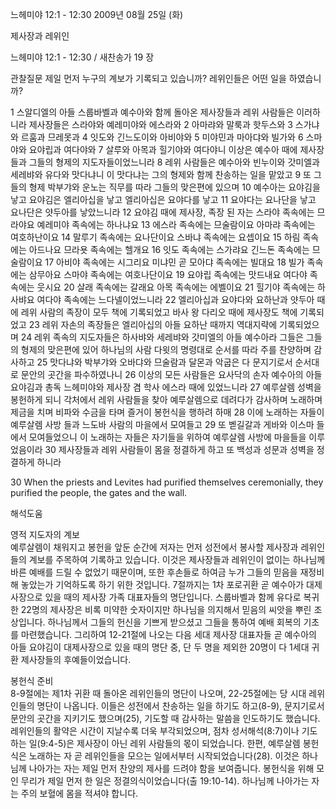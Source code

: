 느헤미야 12:1 - 12:30 
2009년 08월 25일 (화)

제사장과 레위인



느헤미야 12:1 - 12:30 / 새찬송가 19 장


관찰질문
제일 먼저 누구의 계보가 기록되고 있습니까?
레위인들은 어떤 일을 하였습니까?

1 스알디엘의 아들 스룹바벨과 예수아와 함께 돌아온 제사장들과 레위 사람들은 이러하니라 제사장들은 스라야와 예레미야와 에스라와 2 아마랴와 말룩과 핫두스와 3 스가냐와 르훔과 므레못과 4 잇도와 긴느도이와 아비야와 5 미야민과 마아댜와 빌가와 6 스마야와 요야립과 여다야와 7 살루와 아목과 힐기야와 여다야니 이상은 예수아 때에 제사장들과 그들의 형제의 지도자들이었느니라 8 레위 사람들은 예수아와 빈누이와 갓미엘과 세레뱌와 유다와 맛다냐니 이 맛다냐는 그의 형제와 함께 찬송하는 일을 맡았고 9 또 그들의 형제 박부갸와 운노는 직무를 따라 그들의 맞은편에 있으며 10 예수아는 요야김을 낳고 요야김은 엘리아십을 낳고 엘리아십은 요야다를 낳고 11 요야다는 요나단을 낳고 요나단은 얏두아를 낳았느니라 12 요야김 때에 제사장, 족장 된 자는 스라야 족속에는 므라야요 예레미야 족속에는 하나냐요 13 에스라 족속에는 므술람이요 아마랴 족속에는 여호하난이요 14 말루기 족속에는 요나단이요 스바냐 족속에는 요셉이요 15 하림 족속에는 아드나요 므라욧 족속에는 헬개요 16 잇도 족속에는 스가랴요 긴느돈 족속에는 므술람이요 17 아비야 족속에는 시그리요 미냐민 곧 모아댜 족속에는 빌대요 18 빌가 족속에는 삼무아요 스마야 족속에는 여호나단이요 19 요야립 족속에는 맛드내요 여다야 족속에는 웃시요 20 살래 족속에는 갈래요 아목 족속에는 에벨이요 21 힐기야 족속에는 하사뱌요 여다야 족속에는 느다넬이었느니라 22 엘리아십과 요야다와 요하난과 얏두아 때에 레위 사람의 족장이 모두 책에 기록되었고 바사 왕 다리오 때에 제사장도 책에 기록되었고 23 레위 자손의 족장들은 엘리아십의 아들 요하난 때까지 역대지략에 기록되었으며 24 레위 족속의 지도자들은 하사뱌와 세레뱌와 갓미엘의 아들 예수아라 그들은 그들의 형제의 맞은편에 있어 하나님의 사람 다윗의 명령대로 순서를 따라 주를 찬양하며 감사하고 25 맛다냐와 박부갸와 오바댜와 므술람과 달몬과 악굽은 다 문지기로서 순서대로 문안의 곳간을 파수하였나니 26 이상의 모든 사람들은 요사닥의 손자 예수아의 아들 요야김과 총독 느헤미야와 제사장 겸 학사 에스라 때에 있었느니라 27 예루살렘 성벽을 봉헌하게 되니 각처에서 레위 사람들을 찾아 예루살렘으로 데려다가 감사하며 노래하며 제금을 치며 비파와 수금을 타며 즐거이 봉헌식을 행하려 하매 28 이에 노래하는 자들이 예루살렘 사방 들과 느도바 사람의 마을에서 모여들고 29 또 벧길갈과 게바와 이스마    들에서 모여들었으니 이 노래하는 자들은 자기들을 위하여 예루살렘 사방에 마을들을 이루었음이라 30 제사장들과 레위 사람들이 몸을 정결하게 하고 또 백성과 성문과 성벽을 정결하게 하니라  

30 When the priests and Levites had purified themselves ceremonially, they purified the people, the gates and the wall.

해석도움





영적 지도자의 계보  
예루살렘이 채워지고 봉헌을 앞둔 순간에 저자는 먼저 성전에서 봉사할 제사장과 레위인들의 계보를 주목하여 기록하고 있습니다. 이것은 제사장들과 레위인이 없이는 하나님께 바른 예배를 드릴 수 없었기 때문이며, 또한 후손들로 하여금 누가 그들의 믿음을 재정비해 놓았는가 기억하도록 하기 위한 것입니다. 7절까지는 1차 포로귀환 곧 예수아가 대제사장으로 있을 때의 제사장 가족 대표자들의 명단입니다. 스룹바벨과 함께 유다로 복귀한 22명의 제사장은 비록 미약한 숫자이지만 하나님을 의지해서 믿음의 씨앗을 뿌린 조상입니다. 하나님께서 그들의 헌신을 기쁘게 받으셨고 그들을 통하여 예배 회복의 기초를 마련했습니다. 그리하여 12-21절에 나오는 다음 세대 제사장 대표자들 곧 예수아의 아들 요야김이 대제사장으로 있을 때의 명단 중, 단 두 명을 제외한 20명이 다 1세대 귀환 제사장들의 후예들이었습니다.               

봉헌식 준비  
8-9절에는 제1차 귀환 때 돌아온 레위인들의 명단이 나오며, 22-25절에는 당 시대 레위인들의 명단이 나옵니다. 이들은 성전에서 찬송하는 일을 하기도 하고(8-9), 문지기로서 문안의 곳간을 지키기도 했으며(25), 기도할 때 감사하는 말씀을 인도하기도 했습니다. 레위인들의 활약은 시간이 지날수록 더욱 부각되었으며, 점차 성서해석(8:7)이나 기도하는 일(9:4-5)은 제사장이 아닌 레위 사람들의 몫이 되었습니다. 한편, 예루살렘 봉헌식은 노래하는 자 곧 레위인들을 모으는 일에서부터 시작되었습니다(28). 이것은 하나님께 나아가는 자는 제일 먼저 찬양의 제사를 드려야 함을 보여줍니다. 봉헌식을 위해 모인 무리가 제일 먼저 한 일은 정결의식이었습니다(출 19:10-14). 하나님께 나아가는 자는 주의 보혈에 몸을 적셔야 합니다.